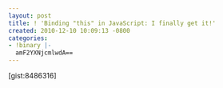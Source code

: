 ```yaml
---
layout: post
title: ! 'Binding "this" in JavaScript: I finally get it!'
created: 2010-12-10 10:09:13 -0800
categories:
- !binary |-
  amF2YXNjcmlwdA==
---
```

[gist:8486316]

